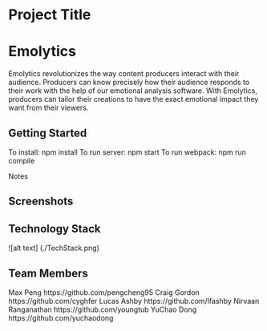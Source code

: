 # Project Title
<h1>Emolytics</h1>

Emolytics revolutionizes the way content producers interact with their audience. Producers can know precisely how their audience responds to their work with the help of our emotional analysis software. With Emolytics, producers can tailor their creations to have the exact emotional impact they want from their viewers. 

<h2>Getting Started</h2>
To install: npm install
To run server: npm start
To run webpack: npm run compile

Notes


<h2>Screenshots</h2>

<h2>Technology Stack</h2>
![alt text] (./TechStack.png)

<h2>Team Members</h2>
Max Peng https://github.com/pengcheng95
Craig Gordon https://github.com/cyghfer
Lucas Ashby https://github.com/lfashby
Nirvaan Ranganathan https://github.com/youngtub
YuChao Dong https://github.com/yuchaodong


